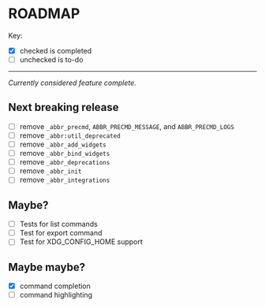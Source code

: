 # ROADMAP

Key:

- [x] checked is completed
- [ ] unchecked is to-do

---

_Currently considered feature complete._

## Next breaking release

- [ ] remove `_abbr_precmd`, `ABBR_PRECMD_MESSAGE`, and `ABBR_PRECMD_LOGS`
- [ ] remove `_abbr:util_deprecated`
- [ ] remove `_abbr_add_widgets`
- [ ] remove `_abbr_bind_widgets`
- [ ] remove `_abbr_deprecations`
- [ ] remove `_abbr_init`
- [ ] remove `_abbr_integrations`

## Maybe?

- [ ] Tests for list commands
- [ ] Test for export command
- [ ] Test for XDG_CONFIG_HOME support

## Maybe maybe?

- [x] command completion
- [ ] command highlighting
